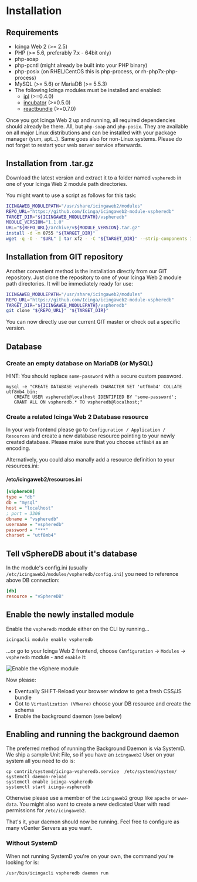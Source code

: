 <a id="Installation"></a>Installation
=====================================

Requirements
------------

* Icinga Web 2 (&gt;= 2.5)
* PHP (&gt;= 5.6, preferably 7.x - 64bit only)
* php-soap
* php-pcntl (might already be built into your PHP binary)
* php-posix (on RHEL/CentOS this is php-process, or rh-php7x-php-process)
* MySQL (&gt;= 5.6) or MariaDB (&gt;= 5.5.3)
* The following Icinga modules must be installed and enabled:
  * [ipl](https://github.com/Icinga/icingaweb2-module-ipl) (>=0.4.0)
  * [incubator](https://github.com/Icinga/icingaweb2-module-incubator) (>=0.5.0)
  * [reactbundle](https://github.com/Icinga/icingaweb2-module-reactbundle) (>=0.7.0)

Once you got Icinga Web 2 up and running, all required dependencies should
already be there. All, but `php-soap` and `php-posix`. They are available on
all major Linux distributions and can be installed with your package manager
(yum, apt...). Same goes also for non-Linux systems. Please do not forget to
restart your web server service afterwards.

Installation from .tar.gz
-------------------------

Download the latest version and extract it to a folder named
`vspheredb` in one of your Icinga Web 2 module path directories.

You might want to use a script as follows for this task:
```sh
ICINGAWEB_MODULEPATH="/usr/share/icingaweb2/modules"
REPO_URL="https://github.com/Icinga/icingaweb2-module-vspheredb"
TARGET_DIR="${ICINGAWEB_MODULEPATH}/vspheredb"
MODULE_VERSION="1.1.0"
URL="${REPO_URL}/archive/v${MODULE_VERSION}.tar.gz"
install -d -m 0755 "${TARGET_DIR}"
wget -q -O - "$URL" | tar xfz - -C "${TARGET_DIR}" --strip-components 1
```

Installation from GIT repository
--------------------------------

Another convenient method is the installation directly from our GIT repository.
Just clone the repository to one of your Icinga Web 2 module path directories.
It will be immediately ready for use:

```sh
ICINGAWEB_MODULEPATH="/usr/share/icingaweb2/modules"
REPO_URL="https://github.com/Icinga/icingaweb2-module-vspheredb"
TARGET_DIR="${ICINGAWEB_MODULEPATH}/vspheredb"
git clone "${REPO_URL}" "${TARGET_DIR}"
```

You can now directly use our current GIT master or check out a specific version.

Database
--------

### Create an empty database on MariaDB (or MySQL)

HINT: You should replace `some-password` with a secure custom password.

    mysql -e "CREATE DATABASE vspheredb CHARACTER SET 'utf8mb4' COLLATE utf8mb4_bin;
       CREATE USER vspheredb@localhost IDENTIFIED BY 'some-password';
       GRANT ALL ON vspheredb.* TO vspheredb@localhost;"

### Create a related Icinga Web 2 Database resource

In your web frontend please go to `Configuration / Application / Resources`
and create a new database resource pointing to your newly created database.
Please make sure that you choose `utf8mb4` as an encoding.

Alternatively, you could also manally add a resource definition to your
resources.ini:

#### /etc/icingaweb2/resources.ini

```ini
[vSphereDB]
type = "db"
db = "mysql"
host = "localhost"
; port = 3306
dbname = "vspheredb"
username = "vspheredb"
password = "***"
charset = "utf8mb4"
```

Tell vSphereDB about it's database
----------------------------------

In the module's config.ini (usually `/etc/icingaweb2/modules/vspheredb/config.ini`)
you need to reference above DB connection:

```ini
[db]
resource = "vSphereDB"
```

Enable the newly installed module
---------------------------------

Enable the `vspheredb` module either on the CLI by running...

```sh
icingacli module enable vspheredb
```

...or go to your Icinga Web 2 frontend, choose `Configuration` -&gt; `Modules`
-&gt; `vspheredb` module - and `enable` it:

![Enable the vSphere module](screenshot/01_installation/001_enable-module.png)

Now please:
* Eventually SHIFT-Reload your browser window to get a fresh CSS/JS bundle
* Got to `Virtualization (VMware)` choose your DB resource and create the schema
* Enable the background daemon (see below)

Enabling and running the background daemon
------------------------------------------

The preferred method of running the Background Daemon is via SystemD. We ship
a sample Unit File, so if you have an `icingaweb2` User on your system all you
need to do is:

    cp contrib/systemd/icinga-vspheredb.service  /etc/systemd/system/
    systemctl daemon-reload
    systemctl enable icinga-vspheredb
    systemctl start icinga-vspheredb

Otherwise please use a member of the `icingaweb2` group like `apache` or
`www-data`. You might also want to create a new dedicated User with read
permissions for `/etc/icingaweb2`.

That's it, your daemon should now be running. Feel free to configure as many
vCenter Servers as you want.

### Without SystemD

When not running SystemD you're on your own, the command you're looking for is:

    /usr/bin/icingacli vspheredb daemon run
